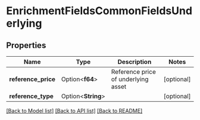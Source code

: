 # EnrichmentFieldsCommonFieldsUnderlying

## Properties

Name | Type | Description | Notes
------------ | ------------- | ------------- | -------------
**reference_price** | Option<**f64**> | Reference price of underlying asset | [optional]
**reference_type** | Option<**String**> |  | [optional]

[[Back to Model list]](../README.md#documentation-for-models) [[Back to API list]](../README.md#documentation-for-api-endpoints) [[Back to README]](../README.md)



